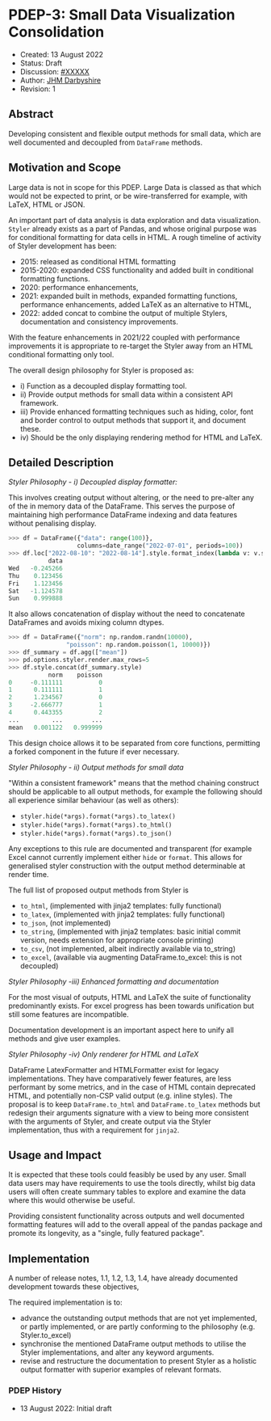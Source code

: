 # PDEP-3: Small Data Visualization Consolidation

- Created: 13 August 2022
- Status: Draft
- Discussion: [#XXXXX](https://github.com/pandas-dev/pandas/pull/XXXXX)
- Author: [JHM Darbyshire](https://github.com/attack68)
- Revision: 1

## Abstract

Developing consistent and flexible output methods for small data,
which are well documented and decoupled from `DataFrame` methods.

## Motivation and Scope

Large data is not in scope for this PDEP. Large Data is classed as that which
would not be expected to print, or be wire-transferred for example, with LaTeX,
HTML or JSON.

An important part of data analysis is data exploration and data visualization.
`Styler` already exists as a part of Pandas, and whose original purpose was
for conditional formatting for data cells in HTML. A rough timeline of
activity of Styler development has been:
  - 2015: released as conditional HTML formatting
  - 2015-2020: expanded CSS functionality and added built in conditional
    formatting functions.
  - 2020: performance enhancements,
  - 2021: expanded built in methods, expanded formatting functions,
    performance enhancements, added LaTeX as an alternative to HTML,
  - 2022: added concat to combine the output of multiple Stylers, documentation
    and consistency improvements.

With the feature enhancements in 2021/22 coupled with performance improvements
it is appropriate to re-target the Styler away from an HTML conditional
formatting only tool.

The overall design philosophy for Styler is proposed as:

  - i) Function as a decoupled display formatting tool.
  - ii) Provide output methods for small data within a consistent API framework.
  - iii) Provide enhanced formatting techniques such as hiding, color, font and border control to output methods that support it, and document these.
  - iv) Should be the only displaying rendering method for HTML and LaTeX.

## Detailed Description

*Styler Philosophy - i) Decoupled display formatter:*

This involves creating output without altering, or the need to pre-alter any of
the in memory data of the DataFrame.
This serves the purpose of maintaining high performance DataFrame indexing
and data features without penalising display.

```python
>>> df = DataFrame({"data": range(100)},
                   columns=date_range("2022-07-01", periods=100))
>>> df.loc["2022-08-10": "2022-08-14"].style.format_index(lambda v: v.strftime("%a"))
           data
Wed   -0.245266
Thu    0.123456
Fri    1.123456
Sat   -1.124578
Sun    0.999888
```

It also allows concatenation of display without the need to concatenate DataFrames
and avoids mixing column dtypes.

```python
>>> df = DataFrame({"norm": np.random.randn(10000),
                "poisson": np.random.poisson(1, 10000)})
>>> df_summary = df.agg(["mean"])
>>> pd.options.styler.render.max_rows=5
>>> df.style.concat(df_summary.style)
           norm    poisson
0     -0.111111          0
1      0.111111          1
2      1.234567          0
3     -2.666777          1
4      0.443355          2
...         ...        ...
mean   0.001122   0.999999
```

This design choice allows it to be separated from core functions,
permitting a forked component in the future if ever necessary.

*Styler Philosophy - ii) Output methods for small data*

"Within a consistent framework" means that the method chaining construct
should be applicable to all output methods, for example the following should
all experience similar behaviour (as well as others):

  - `styler.hide(*args).format(*args).to_latex()`
  - `styler.hide(*args).format(*args).to_html()`
  - `styler.hide(*args).format(*args).to_json()`

Any exceptions to this rule are documented and transparent (for example Excel
cannot currently implement either `hide` or `format`. This allows for generalised
styler construction with the output method determinable at render time.

The full list of proposed output methods from Styler is
- `to_html`, (implemented with jinja2 templates: fully functional)
- `to_latex`, (implemented with jinja2 templates: fully functional)
- `to_json`, (not implemented)
- `to_string`, (implemented with jinja2 templates: basic initial commit version,
   needs extension for appropriate console printing)
- `to_csv`, (not implemented, albeit indirectly available via to_string)
- `to_excel`, (available via augmenting DataFrame.to_excel: this is not decoupled)

*Styler Philosophy  -iii) Enhanced formatting and documentation*

For the most visual of outputs, HTML and LaTeX the suite of functionality
predominantly exists. For excel progress has been towards unification
but still some features are incompatible.

Documentation development is an important aspect here to unify all
methods and give user examples.

*Styler Philosophy  -iv) Only renderer for HTML and LaTeX*

DataFrame LatexFormatter and HTMLFormatter exist for legacy implementations.
They have comparatively fewer features, are less performant by some metrics,
and in the case of HTML contain deprecated HTML, and potentially non-CSP valid
output (e.g. inline styles). The proposal is to keep `DataFrame.to_html` and
`DataFrame.to_latex` methods but redesign their arguments signature with a
view to being more consistent with the arguments of Styler, and create output
via the Styler implementation, thus with a requirement for `jinja2`.

## Usage and Impact

It is expected that these tools could feasibly be used by any user.
Small data users may have requirements to use the tools directly,
whilst big data users will often create summary tables to explore and
examine the data where this would otherwise be useful.

Providing consistent functionality across outputs and well
documented formatting features will add to the overall appeal
of the pandas package and promote its longevity, as a "single,
fully featured package".

## Implementation

A number of release notes, 1.1, 1.2, 1.3, 1.4, have already documented
development towards these objectives,

The required implementation is to:

  - advance the outstanding output methods that are not yet implemented,
    or partly implemented, or are partly conforming to the philosophy
    (e.g. Styler.to_excel)
  - synchronise the mentioned DataFrame output methods to utilise the
    Styler implementations, and alter any keyword arguments.
  - revise and restructure the documentation to present Styler as a
    holistic output formatter with superior examples of relevant formats.

### PDEP History

- 13 August 2022: Initial draft

